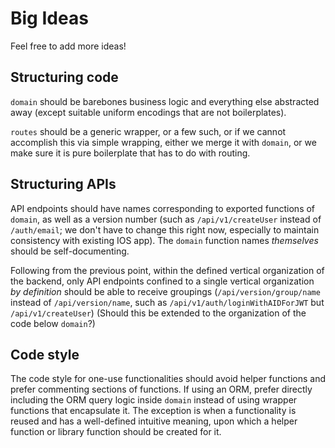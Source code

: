 # Big Ideas

Feel free to add more ideas!

## Structuring code

`domain` should be barebones business logic and everything else abstracted away
(except suitable uniform encodings that are not boilerplates).

`routes` should be a generic wrapper, or a few such, or if we cannot accomplish
this via simple wrapping, either we merge it with `domain`, or we make sure it
is pure boilerplate that has to do with routing.

## Structuring APIs

API endpoints should have names corresponding to exported functions of
`domain`, as well as a version number (such as `/api/v1/createUser` instead of
`/auth/email`; we don't have to change this right now, especially to maintain
consistency with existing IOS app). The `domain` function names *themselves*
should be self-documenting.

Following from the previous point, within the defined vertical organization of
the backend, only API endpoints confined to a single vertical organization *by
definition* should be able to receive groupings (`/api/version/group/name`
instead of `/api/version/name`, such as `/api/v1/auth/loginWithAIDForJWT` but
`/api/v1/createUser`) (Should this be extended to the organization of the code
below `domain`?)

## Code style

The code style for one-use functionalities should avoid helper functions and
prefer commenting sections of functions. If using an ORM, prefer directly
including the ORM query logic inside `domain` instead of using wrapper
functions that encapsulate it. The exception is when a functionality is reused
and has a well-defined intuitive meaning, upon which a helper function or
library function should be created for it.
